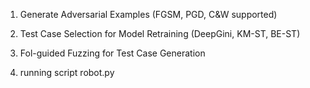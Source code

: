 1. Generate Adversarial Examples (FGSM, PGD, C&W supported)

2. Test Case Selection for Model Retraining (DeepGini, KM-ST, BE-ST)
 
3. Fol-guided Fuzzing for Test Case Generation

4. running script robot.py 

